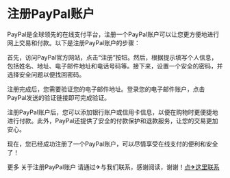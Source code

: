 # 注册PayPal账户

PayPal是全球领先的在线支付平台，注册一个PayPal账户可以让您更方便地进行网上交易和付款。以下是注册PayPal账户的步骤：

首先，访问PayPal官方网站，点击“注册”按钮。然后，根据提示填写个人信息，包括姓名、地址、电子邮件地址和电话号码等。接下来，设置一个安全的密码，并选择安全问题以便找回密码。

注册完成后，您需要验证您的电子邮件地址。登录您的电子邮件账户，点击PayPal发送的验证链接即可完成验证。

注册PayPal账户后，您可以添加银行账户或信用卡信息，以便在购物时更便捷地进行付款。此外，PayPal还提供了安全的付款保护和退款服务，让您的交易更加安心。

现在，您已经成功注册了一个PayPal账户，可以尽情享受在线支付的便利和安全了！

更多 关于注册PayPal账户 请通过✈与我们联系，感谢阅读，谢谢！[点✈这里联系](https://a.k02.cc)